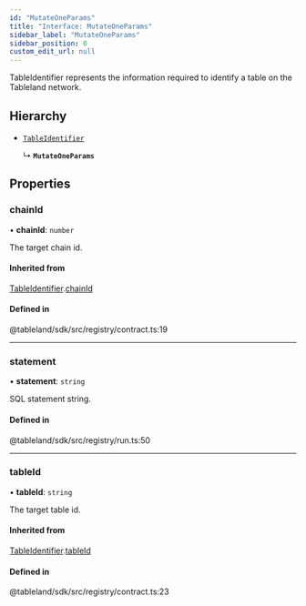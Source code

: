 ```yaml
---
id: "MutateOneParams"
title: "Interface: MutateOneParams"
sidebar_label: "MutateOneParams"
sidebar_position: 0
custom_edit_url: null
---
```


TableIdentifier represents the information required to identify a table on the Tableland network.

## Hierarchy

- [`TableIdentifier`](TableIdentifier.md)

  ↳ **`MutateOneParams`**

## Properties

### chainId

• **chainId**: `number`

The target chain id.

#### Inherited from

[TableIdentifier](TableIdentifier.md).[chainId](TableIdentifier.md#chainid)

#### Defined in

@tableland/sdk/src/registry/contract.ts:19

___

### statement

• **statement**: `string`

SQL statement string.

#### Defined in

@tableland/sdk/src/registry/run.ts:50

___

### tableId

• **tableId**: `string`

The target table id.

#### Inherited from

[TableIdentifier](TableIdentifier.md).[tableId](TableIdentifier.md#tableid)

#### Defined in

@tableland/sdk/src/registry/contract.ts:23
